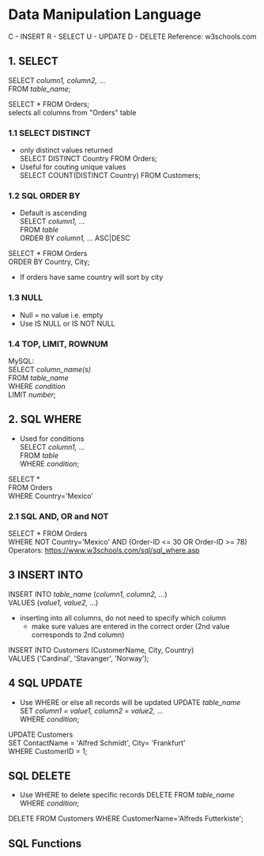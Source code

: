 # Data Manipulation Language
C - INSERT
R - SELECT
U - UPDATE
D - DELETE
Reference: w3schools.com
## 1. SELECT
SELECT *column1, column2,* ...  
FROM *table_name*;

SELECT * FROM Orders;  
selects all columns from "Orders" table

### 1.1 SELECT DISTINCT
* only distinct values returned  
SELECT DISTINCT Country 
FROM Orders;
* Useful for couting unique values  
SELECT COUNT(DISTINCT Country) FROM Customers;
### 1.2 SQL ORDER BY
* Default is ascending  
SELECT *column1,* ...  
FROM *table*  
ORDER BY *column1,* ... ASC|DESC

SELECT * FROM Orders  
ORDER BY Country, City;
* If orders have same country will sort by city
### 1.3 NULL
* Null = no value i.e. empty
* Use IS NULL or IS NOT NULL
### 1.4 TOP, LIMIT, ROWNUM
MySQL:  
SELECT *column_name(s)*  
FROM *table_name*  
WHERE *condition*  
LIMIT *number*;
## 2. SQL WHERE
* Used for conditions  
SELECT *column1,* ...  
FROM *table*  
WHERE *condition*;  

SELECT *  
FROM Orders  
WHERE Country='Mexico'
### 2.1 SQL AND, OR and NOT
SELECT * FROM Orders  
WHERE NOT Country='Mexico' AND (Order-ID <= 30 OR Order-ID >= 78)  
Operators: https://www.w3schools.com/sql/sql_where.asp

## 3 INSERT INTO
INSERT INTO *table_name* (*column1, column2,* ...)  
VALUES (*value1, value2,* ...)
* inserting into all columns, do not need to specify which column
  * make sure values are entered in the correct order (2nd value corresponds to 2nd column)  
  
INSERT INTO Customers (CustomerName, City, Country)  
VALUES ('Cardinal', 'Stavanger', 'Norway');  
## 4 SQL UPDATE
* Use WHERE or else all records will be updated
UPDATE *table_name*  
SET *column1 = value1, column2 = value2,* ...  
WHERE *condition*;

UPDATE Customers  
SET ContactName = 'Alfred Schmidt', City= 'Frankfurt'  
WHERE CustomerID = 1;  
## SQL DELETE
* Use WHERE to delete specific records
DELETE FROM *table_name*   
WHERE *condition*;

DELETE FROM Customers WHERE CustomerName='Alfreds Futterkiste';

## SQL Functions

